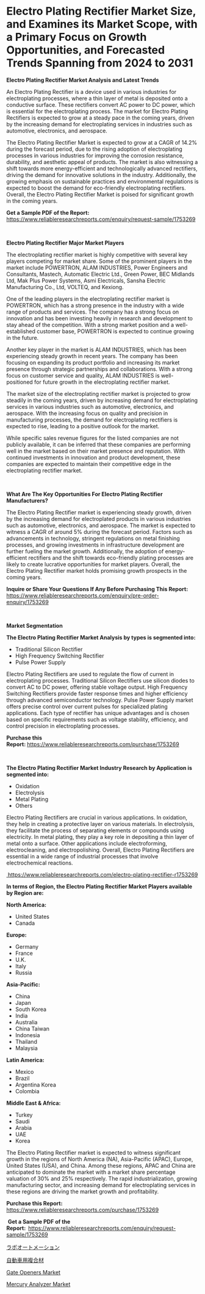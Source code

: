 <p><h1>Electro Plating Rectifier Market Size, and Examines its Market Scope, with a Primary Focus on Growth Opportunities, and Forecasted Trends Spanning from 2024 to 2031</h1></p><p><strong>Electro Plating Rectifier Market Analysis and Latest Trends</strong></p>
<p><p>An Electro Plating Rectifier is a device used in various industries for electroplating processes, where a thin layer of metal is deposited onto a conductive surface. These rectifiers convert AC power to DC power, which is essential for the electroplating process. The market for Electro Plating Rectifiers is expected to grow at a steady pace in the coming years, driven by the increasing demand for electroplating services in industries such as automotive, electronics, and aerospace.</p><p>The Electro Plating Rectifier Market is expected to grow at a CAGR of 14.2% during the forecast period, due to the rising adoption of electroplating processes in various industries for improving the corrosion resistance, durability, and aesthetic appeal of products. The market is also witnessing a shift towards more energy-efficient and technologically advanced rectifiers, driving the demand for innovative solutions in the industry. Additionally, the growing emphasis on sustainable practices and environmental regulations is expected to boost the demand for eco-friendly electroplating rectifiers. Overall, the Electro Plating Rectifier Market is poised for significant growth in the coming years.</p></p>
<p><strong>Get a Sample PDF of the Report:&nbsp;</strong> <a href="https://www.reliableresearchreports.com/enquiry/request-sample/1753269">https://www.reliableresearchreports.com/enquiry/request-sample/1753269</a></p>
<p>&nbsp;</p>
<p><strong>Electro Plating Rectifier Major Market Players</strong></p>
<p><p>The electroplating rectifier market is highly competitive with several key players competing for market share. Some of the prominent players in the market include POWERTRON, ALAM INDUSTRIES, Power Engineers and Consultants, Mastech, Automatic Electric Ltd., Green Power, BEC Midlands Ltd, Mak Plus Power Systems, Asmi Electricals, Sansha Electric Manufacturing Co., Ltd, VOLTEQ, and Kexiong.</p><p>One of the leading players in the electroplating rectifier market is POWERTRON, which has a strong presence in the industry with a wide range of products and services. The company has a strong focus on innovation and has been investing heavily in research and development to stay ahead of the competition. With a strong market position and a well-established customer base, POWERTRON is expected to continue growing in the future.</p><p>Another key player in the market is ALAM INDUSTRIES, which has been experiencing steady growth in recent years. The company has been focusing on expanding its product portfolio and increasing its market presence through strategic partnerships and collaborations. With a strong focus on customer service and quality, ALAM INDUSTRIES is well-positioned for future growth in the electroplating rectifier market.</p><p>The market size of the electroplating rectifier market is projected to grow steadily in the coming years, driven by increasing demand for electroplating services in various industries such as automotive, electronics, and aerospace. With the increasing focus on quality and precision in manufacturing processes, the demand for electroplating rectifiers is expected to rise, leading to a positive outlook for the market.</p><p>While specific sales revenue figures for the listed companies are not publicly available, it can be inferred that these companies are performing well in the market based on their market presence and reputation. With continued investments in innovation and product development, these companies are expected to maintain their competitive edge in the electroplating rectifier market.</p></p>
<p>&nbsp;</p>
<p><strong>What Are The Key Opportunities For Electro Plating Rectifier Manufacturers?</strong></p>
<p><p>The Electro Plating Rectifier market is experiencing steady growth, driven by the increasing demand for electroplated products in various industries such as automotive, electronics, and aerospace. The market is expected to witness a CAGR of around 5% during the forecast period. Factors such as advancements in technology, stringent regulations on metal finishing processes, and growing investments in infrastructure development are further fueling the market growth. Additionally, the adoption of energy-efficient rectifiers and the shift towards eco-friendly plating processes are likely to create lucrative opportunities for market players. Overall, the Electro Plating Rectifier market holds promising growth prospects in the coming years.</p></p>
<p><strong>Inquire or Share Your Questions If Any Before Purchasing This Report:</strong> <a href="https://www.reliableresearchreports.com/enquiry/pre-order-enquiry/1753269">https://www.reliableresearchreports.com/enquiry/pre-order-enquiry/1753269</a></p>
<p>&nbsp;</p>
<p><strong>Market Segmentation</strong></p>
<p><strong>The Electro Plating Rectifier Market Analysis by types is segmented into:</strong></p>
<p><ul><li>Traditional Silicon Rectifier</li><li>High Frequency Switching Rectifier</li><li>Pulse Power Supply</li></ul></p>
<p><p>Electro Plating Rectifiers are used to regulate the flow of current in electroplating processes. Traditional Silicon Rectifiers use silicon diodes to convert AC to DC power, offering stable voltage output. High Frequency Switching Rectifiers provide faster response times and higher efficiency through advanced semiconductor technology. Pulse Power Supply market offers precise control over current pulses for specialized plating applications. Each type of rectifier has unique advantages and is chosen based on specific requirements such as voltage stability, efficiency, and control precision in electroplating processes.</p></p>
<p><strong>Purchase this Report:&nbsp;</strong><a href="https://www.reliableresearchreports.com/purchase/1753269">https://www.reliableresearchreports.com/purchase/1753269</a></p>
<p>&nbsp;</p>
<p><strong>The Electro Plating Rectifier Market Industry Research by Application is segmented into:</strong></p>
<p><ul><li>Oxidation</li><li>Electrolysis</li><li>Metal Plating</li><li>Others</li></ul></p>
<p><p>Electro Plating Rectifiers are crucial in various applications. In oxidation, they help in creating a protective layer on various materials. In electrolysis, they facilitate the process of separating elements or compounds using electricity. In metal plating, they play a key role in depositing a thin layer of metal onto a surface. Other applications include electroforming, electrocleaning, and electropolishing. Overall, Electro Plating Rectifiers are essential in a wide range of industrial processes that involve electrochemical reactions.</p></p>
<p><a href="https://www.reliableresearchreports.com/electro-plating-rectifier-r1753269">&nbsp;https://www.reliableresearchreports.com/electro-plating-rectifier-r1753269</a></p>
<p><strong>In terms of Region, the Electro Plating Rectifier Market Players available by Region are:</strong></p>
<p>
    <p> <strong> North America: </strong>
        <ul>
            <li>United States</li>
            <li>Canada</li>
        </ul>
        </p> 
    <p> <strong> Europe: </strong>
        <ul>
            <li>Germany</li>
            <li>France</li>
            <li>U.K.</li>
            <li>Italy</li>
            <li>Russia</li>
        </ul>
        </p> 
    <p> <strong> Asia-Pacific: </strong>
        <ul>
            <li>China</li>
            <li>Japan</li>
            <li>South Korea</li>
            <li>India</li>
            <li>Australia</li>
            <li>China Taiwan</li>
            <li>Indonesia</li>
            <li>Thailand</li>
            <li>Malaysia</li>
        </ul>
        </p> 
    <p> <strong> Latin America: </strong>
        <ul>
            <li>Mexico</li>
            <li>Brazil</li>
            <li>Argentina Korea</li>
            <li>Colombia</li>
        </ul>
        </p> 
    <p> <strong> Middle East & Africa: </strong>
        <ul>
            <li>Turkey</li>
            <li>Saudi</li>
            <li>Arabia</li>
            <li>UAE</li>
            <li>Korea</li>
        </ul>
    </p>
    </p>
<p><p>The Electro Plating Rectifier market is expected to witness significant growth in the regions of North America (NA), Asia-Pacific (APAC), Europe, United States (USA), and China. Among these regions, APAC and China are anticipated to dominate the market with a market share percentage valuation of 30% and 25% respectively. The rapid industrialization, growing manufacturing sector, and increasing demand for electroplating services in these regions are driving the market growth and profitability.</p></p>
<p><strong>Purchase this Report: </strong><a href="https://www.reliableresearchreports.com/purchase/1753269">https://www.reliableresearchreports.com/purchase/1753269</a></p>
<p>&nbsp;<strong>Get a Sample PDF of the Report:&nbsp;&nbsp;</strong><a href="https://www.reliableresearchreports.com/enquiry/request-sample/1753269">https://www.reliableresearchreports.com/enquiry/request-sample/1753269</a></p>
<p><strong></strong></p>
<p><p><a href="https://medium.com/@eduardoramez/%E8%87%AA%E5%8B%95%E5%8C%96%E3%81%95%E3%82%8C%E3%81%9F%E7%A0%94%E7%A9%B6%E6%89%80%E5%B8%82%E5%A0%B4%E3%81%AE%E8%A6%8F%E6%A8%A1%E3%81%8C-%E4%B8%96%E7%95%8C%E3%81%AE%E6%A5%AD%E7%95%8C%E3%81%AB%E3%81%8A%E3%81%91%E3%82%8B%E6%9C%80%E9%81%A9%E3%81%AA%E3%83%9E%E3%83%BC%E3%82%B1%E3%83%86%E3%82%A3%E3%83%B3%E3%82%B0%E3%83%81%E3%83%A3%E3%83%8D%E3%83%AB%E3%82%92%E6%98%8E%E3%82%89%E3%81%8B%E3%81%AB%E3%81%97%E3%81%BE%E3%81%99-38a4c34522e8">ラボオートメーション</a></p><p><a href="https://medium.com/@jefferyyan895/%E8%87%AA%E5%8B%95%E8%BB%8A%E7%94%A8%E8%A4%87%E5%90%88%E6%9D%90%E5%B8%82%E5%A0%B4%E3%81%AF-%E5%B8%82%E5%A0%B4%E3%82%B7%E3%82%A7%E3%82%A2-%E8%A6%8F%E6%A8%A1-%E3%81%8A%E3%82%88%E3%81%B32031%E5%B9%B4%E3%81%BE%E3%81%A7%E3%81%AE%E4%BA%88%E6%B8%AC%E3%81%AB%E7%84%A6%E7%82%B9%E3%82%92%E5%BD%93%E3%81%A6%E3%81%A6%E3%81%84%E3%81%BE%E3%81%99-7fa28fcc05b8">自動車用複合材</a></p><p><a href="https://www.linkedin.com/pulse/gate-openers-market-outlook-industry-overview-forecast-2024-bnuvf?trackingId=t8mecS4edVyy0oOPGHPBqA%3D%3D">Gate Openers Market</a></p><p><a href="https://www.linkedin.com/pulse/mercury-analyzer-market-analysis-sze-forecasted-period-from-2024-aqcnf?trackingId=eQGjHM%2BRF4xUKL5fIZCxRA%3D%3D">Mercury Analyzer Market</a></p></p>
